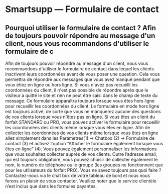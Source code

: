 # Smartsupp — Formulaire de contact
## Pourquoi utiliser le formulaire de contact ? Afin de toujours pouvoir répondre au message d'un client, nous vous recommandons d'utiliser le formulaire de c
Afin de toujours pouvoir répondre au message d'un client, nous vous recommandons d'utiliser le formulaire de contact dans lequel les clients inscrivent leurs coordonnées avant de vous poser une question. Cela vous permettra de répondre aux messages que vous avez manqué pendant que vous étiez en ligne ou hors ligne.
Si vous n'avez pas recueilli les coordonnées du client, il n'est pas possible de répondre après que le visiteur a quitté le site et rien ne peut être saisi dans le champ de texte du message.
Ce formulaire apparaîtra toujours lorsque vous êtes hors ligne pour recueillir les coordonnées du client. Le formulaire en mode hors ligne est toujours activé, de sorte que vous ne manquerez aucune des questions de vos clients lorsque vous n'êtes pas en ligne. Si vous êtes un client du forfait STANDARD ou PRO, vous pouvez activer le formulaire pour recueillir les coordonnées des clients même lorsque vous êtes en ligne.
Afin de collecter les coordonnées de vos clients même lorsque vous êtes en ligne allez simplement dans les Paramètres(1) → Chatbox (2) → Formulaire de contact (3) et activez l'option “Afficher le formulaire également lorsque vous êtes en ligne” (4).
Vous pouvez également personnaliser les informations que vous souhaitez collecter auprès de vos clients. Outre l’adresse email, qui est toujours obligatoire, vous pouvez choisir de collecter également le nom, le numéro de téléphone ou le groupe (les groupes ne fonctionnent que pour les utilisateurs du forfait PRO). 
Vous ne savez toujours pas quoi faire ? Contactez-nous via le chat box de votre tableau de bord et nous nous ferons un plaisir de vous contacter. Veuillez noter que le service clientèle n’est inclus que dans les formules payantes.

